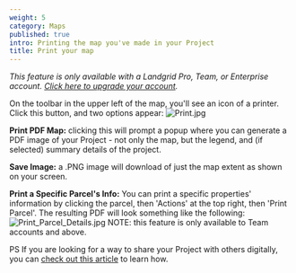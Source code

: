 ```yaml
---
weight: 5
category: Maps
published: true
intro: Printing the map you've made in your Project
title: Print your map
---
```

_This feature is only available with a Landgrid Pro, Team, or Enterprise account. [Click here to upgrade your account](https://landgrid.com/plans)._

On the toolbar in the upper left of the map, you'll see an icon of a printer. Click this button, and two options appear:
![Print.jpg]({{site.baseurl}}/img/Print.jpg)


**Print PDF Map:** clicking this will prompt a popup where you can generate a PDF image of your Project - not only the map, but the legend, and (if selected) summary details of the project.

**Save Image:** a .PNG image will download of just the map extent as shown on your screen. 

**Print a Specific Parcel's Info:** You can print a specific properties' information by clicking the parcel, then 'Actions' at the top right, then 'Print Parcel'. The resulting PDF will look something like the following:
![Print_Parcel_Details.jpg]({{site.baseurl}}/img/Print_Parcel_Details.jpg)
NOTE: this feature is only available to Team accounts and above.

PS If you are looking for a way to share your Project with others digitally, you can [check out this article](https://support.landgrid.com/articles/share-a-map) to learn how.

